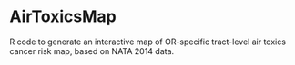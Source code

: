# AirToxicsMap
R code to generate an interactive map of OR-specific tract-level air toxics cancer risk map, based on NATA 2014 data.
